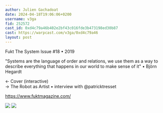 ```yaml
---
author: Julien Gachadoat
date: 2024-04-18T19:06:06+0200
username: v3ga
fid: 252572
cast_id: 0xd4c79a46b402e2bf43c016fde3b473198ed30b87
cast: https://warpcast.com/v3ga/0xd4c79a46
layout: post
---
```

Fukt The System Issue #18 • 2019  
  
"Systems are the language of order and relations, we use them as a way to describe everything that happens in our world to make sense of it" • Björn Hegardt  
  
← Cover (interactive)  
→ The Robot as Artist • interview with @patricktresset   
  
https://www.fuktmagazine.com/  

![](https://imagedelivery.net/BXluQx4ige9GuW0Ia56BHw/70f41f4f-2377-4df5-2597-d5d84318f900/original)
![](https://imagedelivery.net/BXluQx4ige9GuW0Ia56BHw/8905ee35-ba25-4d9a-d7d4-cdafb0a7d000/original)
